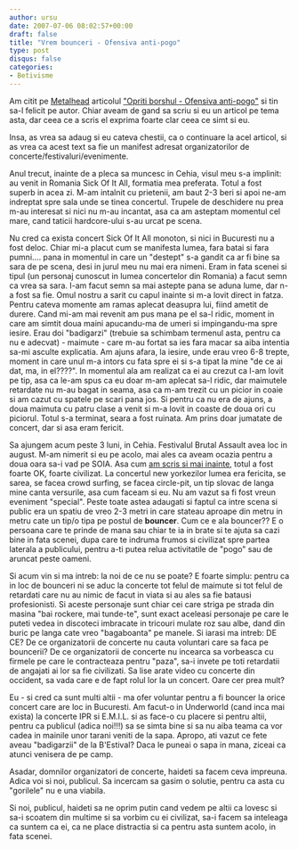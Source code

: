 ```yaml
---
author: ursu
date: 2007-07-06 08:02:57+00:00
draft: false
title: "Vrem bounceri - Ofensiva anti-pogo"
type: post
disqus: false
categories:
- Betivisme
---
```

Am citit pe [Metalhead](http://www.metalhead.ro) articolul ["Opriti borshul - Ofensiva anti-pogo"](http://www.metalhead.ro/KVLtura-Opriti_borshul___Ofensiva_anti_pogo-88.html) si tin sa-l felicit pe autor. Chiar aveam de gand sa scriu si eu un articol pe tema asta, dar ceea ce a scris el exprima foarte clar ceea ce simt si eu.

Insa, as vrea sa adaug si eu cateva chestii, ca o continuare la acel articol, si as vrea ca acest text sa fie un manifest adresat organizatorilor de concerte/festivaluri/evenimente.

Anul trecut, inainte de a pleca sa muncesc in Cehia, visul meu s-a implinit: au venit in Romania Sick Of It All, formatia mea preferata. Totul a fost superb in acea zi. M-am intalnit cu prietenii, am baut 2-3 beri si apoi ne-am indreptat spre sala unde se tinea concertul. Trupele de deschidere nu prea m-au interesat si nici nu m-au incantat, asa ca am asteptam momentul cel mare, cand taticii hardcore-ului s-au urcat pe scena.

Nu cred ca exista concert Sick Of It All monoton, si nici in Bucuresti nu a fost deloc. Chiar mi-a placut cum se manifesta lumea, fara batai si fara pumni.... pana in momentul in care un "destept" s-a gandit ca ar fi bine sa sara de pe scena, desi in jurul meu nu mai era nimeni. Eram in fata scenei si tipul (un personaj cunoscut in lumea concertelor din Romania) a facut semn ca vrea sa sara. I-am facut semn sa mai astepte pana se aduna lume, dar n-a fost sa fie. Omul nostru a sarit cu capul inainte si m-a lovit direct in fatza. Pentru cateva momente am ramas aplecat deasupra lui, fiind ametit de durere. Cand mi-am mai revenit am pus mana pe el sa-l ridic, moment in care am simtit doua maini apucandu-ma de umeri si impingandu-ma spre iesire. Erau doi "badigarzi" (trebuie sa schimbam termenul asta, pentru ca nu e adecvat) - maimute - care m-au fortat sa ies fara macar sa aiba intentia sa-mi asculte explicatia. Am ajuns afara, la iesire, unde erau vreo 6-8 trepte, moment in care unul m-a intors cu fata spre ei si s-a tipat la mine "de ce ai dat, ma, in el????". In momentul ala am realizat ca ei au crezut ca l-am lovit pe tip, asa ca le-am spus ca eu doar m-am aplecat sa-l ridic, dar maimutele retardate nu m-au bagat in seama, asa ca m-am trezit cu un picior in coaie si am cazut cu spatele pe scari pana jos. Si pentru ca nu era de ajuns, a doua maimuta cu patru clase a venit si m-a lovit in coaste de doua ori cu piciorul. Totul s-a terminat, seara a fost ruinata. Am prins doar jumatate de concert, dar si asa eram fericit.

Sa ajungem acum peste 3 luni, in Cehia. Festivalul Brutal Assault avea loc in august. M-am nimerit si eu pe acolo, mai ales ca aveam ocazia pentru a doua oara sa-i vad pe SOIA. Asa cum [am scris si mai inainte](/2006-08-15-brutal-assault-partea-a-2-a-festivalul.md), totul a fost foarte OK, foarte civilizat. La concertul new yorkezilor lumea era fericita, se sarea, se facea crowd surfing, se facea circle-pit, un tip slovac de langa mine canta versurile, asa cum faceam si eu. Nu am vazut sa fi fost vreun eveniment "special". Peste toate astea adaugati si faptul ca intre scena si public era un spatiu de vreo 2-3 metri in care stateau aproape din metru in metru cate un tip/o tipa pe postul de **bouncer**. Cum ce e ala bouncer?? E o persoana care te prinde de mana sau chiar te ia in brate si te ajuta sa cazi bine in fata scenei, dupa care te indruma frumos si civilizat spre partea laterala a publicului, pentru a-ti putea relua activitatile de "pogo" sau de aruncat peste oameni.

Si acum vin si ma intreb: la noi de ce nu se poate? E foarte simplu: pentru ca in loc de bounceri ni se aduc la concerte tot felul de maimute si tot felul de retardati care nu au nimic de facut in viata si au ales sa fie batausi profesionisti. Si aceste personaje sunt chiar cei care striga pe strada din masina "bai rockere, mai tunde-te", sunt exact aceleasi personaje pe care le puteti vedea in discoteci imbracate in tricouri mulate roz sau albe, dand din buric pe langa cate vreo "bagaboanta" pe manele. Si iarasi ma intreb: DE CE? De ce organizatorii de concerte nu cauta voluntari care sa faca pe bouncerii? De ce organizatorii de concerte nu incearca sa vorbeasca cu firmele pe care le contracteaza pentru "paza", sa-i invete pe toti retardatii de angajati ai lor sa fie civilizati. Sa lise arate video cu concerte din occident, sa vada care e de fapt rolul lor la un concert. Oare cer prea mult?

Eu - si cred ca sunt multi altii - ma ofer voluntar pentru a fi bouncer la orice concert care are loc in Bucuresti. Am facut-o in Underworld (cand inca mai exista) la concerte IPR si E.M.I.L. si as face-o cu placere si pentru altii, pentru ca publicul (adica noi!!!) sa se simta bine si sa nu aiba teama ca vor cadea in mainile unor tarani veniti de la sapa. Apropo, ati vazut ce fete aveau "badigarzii" de la B'Estival? Daca le puneai o sapa in mana, ziceai ca atunci venisera de pe camp.

Asadar, domnilor organizatori de concerte, haideti sa facem ceva impreuna. Adica voi si noi, publicul. Sa incercam sa gasim o solutie, pentru ca asta cu "gorilele" nu e una viabila.

Si noi, publicul, haideti sa ne oprim putin cand vedem pe altii ca lovesc si sa-i scoatem din multime si sa vorbim cu ei civilizat, sa-i facem sa inteleaga ca suntem ca ei, ca ne place distractia si ca pentru asta suntem acolo, in fata scenei.
